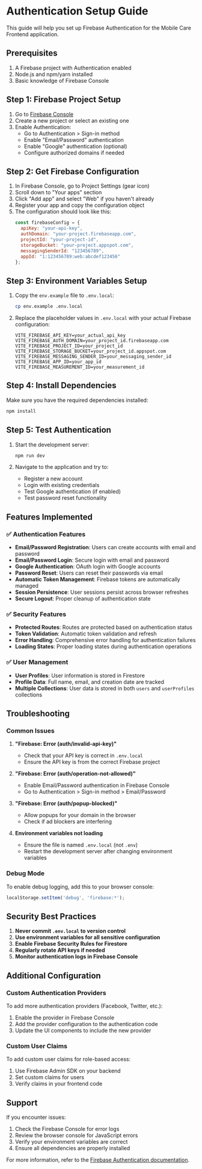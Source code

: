 # Authentication Setup Guide

This guide will help you set up Firebase Authentication for the Mobile Care Frontend application.

## Prerequisites

1. A Firebase project with Authentication enabled
2. Node.js and npm/yarn installed
3. Basic knowledge of Firebase Console

## Step 1: Firebase Project Setup

1. Go to [Firebase Console](https://console.firebase.google.com/)
2. Create a new project or select an existing one
3. Enable Authentication:
   - Go to Authentication > Sign-in method
   - Enable "Email/Password" authentication
   - Enable "Google" authentication (optional)
   - Configure authorized domains if needed

## Step 2: Get Firebase Configuration

1. In Firebase Console, go to Project Settings (gear icon)
2. Scroll down to "Your apps" section
3. Click "Add app" and select "Web" if you haven't already
4. Register your app and copy the configuration object
5. The configuration should look like this:
   ```javascript
   const firebaseConfig = {
     apiKey: "your-api-key",
     authDomain: "your-project.firebaseapp.com",
     projectId: "your-project-id",
     storageBucket: "your-project.appspot.com",
     messagingSenderId: "123456789",
     appId: "1:123456789:web:abcdef123456"
   };
   ```

## Step 3: Environment Variables Setup

1. Copy the `env.example` file to `.env.local`:
   ```bash
   cp env.example .env.local
   ```

2. Replace the placeholder values in `.env.local` with your actual Firebase configuration:
   ```env
   VITE_FIREBASE_API_KEY=your_actual_api_key
   VITE_FIREBASE_AUTH_DOMAIN=your_project_id.firebaseapp.com
   VITE_FIREBASE_PROJECT_ID=your_project_id
   VITE_FIREBASE_STORAGE_BUCKET=your_project_id.appspot.com
   VITE_FIREBASE_MESSAGING_SENDER_ID=your_messaging_sender_id
   VITE_FIREBASE_APP_ID=your_app_id
   VITE_FIREBASE_MEASUREMENT_ID=your_measurement_id
   ```

## Step 4: Install Dependencies

Make sure you have the required dependencies installed:
```bash
npm install
```

## Step 5: Test Authentication

1. Start the development server:
   ```bash
   npm run dev
   ```

2. Navigate to the application and try to:
   - Register a new account
   - Login with existing credentials
   - Test Google authentication (if enabled)
   - Test password reset functionality

## Features Implemented

### ✅ Authentication Features
- **Email/Password Registration**: Users can create accounts with email and password
- **Email/Password Login**: Secure login with email and password
- **Google Authentication**: OAuth login with Google accounts
- **Password Reset**: Users can reset their passwords via email
- **Automatic Token Management**: Firebase tokens are automatically managed
- **Session Persistence**: User sessions persist across browser refreshes
- **Secure Logout**: Proper cleanup of authentication state

### ✅ Security Features
- **Protected Routes**: Routes are protected based on authentication status
- **Token Validation**: Automatic token validation and refresh
- **Error Handling**: Comprehensive error handling for authentication failures
- **Loading States**: Proper loading states during authentication operations

### ✅ User Management
- **User Profiles**: User information is stored in Firestore
- **Profile Data**: Full name, email, and creation date are tracked
- **Multiple Collections**: User data is stored in both `users` and `userProfiles` collections

## Troubleshooting

### Common Issues

1. **"Firebase: Error (auth/invalid-api-key)"**
   - Check that your API key is correct in `.env.local`
   - Ensure the API key is from the correct Firebase project

2. **"Firebase: Error (auth/operation-not-allowed)"**
   - Enable Email/Password authentication in Firebase Console
   - Go to Authentication > Sign-in method > Email/Password

3. **"Firebase: Error (auth/popup-blocked)"**
   - Allow popups for your domain in the browser
   - Check if ad blockers are interfering

4. **Environment variables not loading**
   - Ensure the file is named `.env.local` (not `.env`)
   - Restart the development server after changing environment variables

### Debug Mode

To enable debug logging, add this to your browser console:
```javascript
localStorage.setItem('debug', 'firebase:*');
```

## Security Best Practices

1. **Never commit `.env.local` to version control**
2. **Use environment variables for all sensitive configuration**
3. **Enable Firebase Security Rules for Firestore**
4. **Regularly rotate API keys if needed**
5. **Monitor authentication logs in Firebase Console**

## Additional Configuration

### Custom Authentication Providers

To add more authentication providers (Facebook, Twitter, etc.):

1. Enable the provider in Firebase Console
2. Add the provider configuration to the authentication code
3. Update the UI components to include the new provider

### Custom User Claims

To add custom user claims for role-based access:

1. Use Firebase Admin SDK on your backend
2. Set custom claims for users
3. Verify claims in your frontend code

## Support

If you encounter issues:

1. Check the Firebase Console for error logs
2. Review the browser console for JavaScript errors
3. Verify your environment variables are correct
4. Ensure all dependencies are properly installed

For more information, refer to the [Firebase Authentication documentation](https://firebase.google.com/docs/auth). 